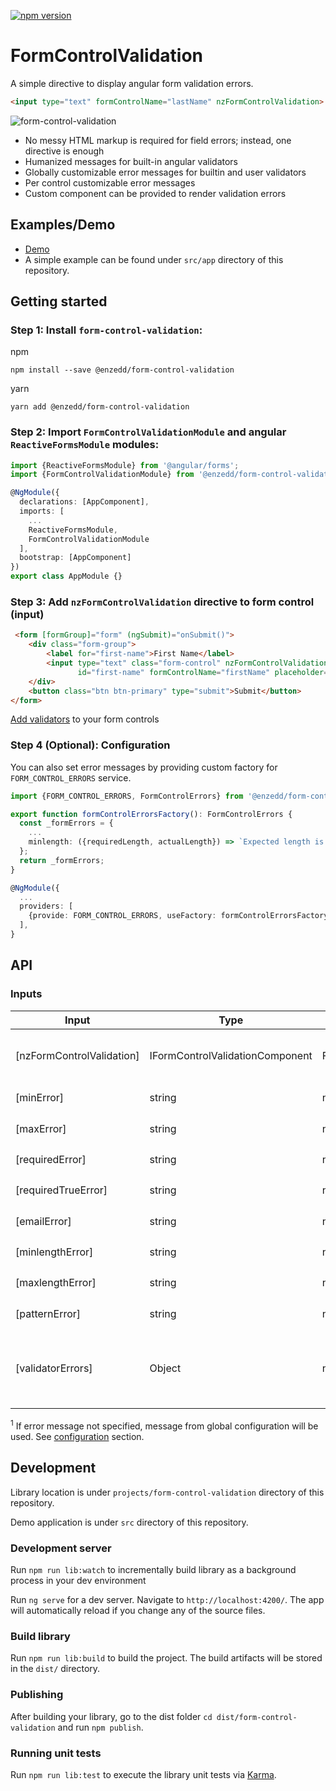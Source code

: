 [![npm version](https://img.shields.io/npm/v/@enzedd/form-control-validation.svg)](https://npmjs.com/package/@enzedd/form-control-validation "View on npm")
# FormControlValidation
A simple directive to display angular form validation errors.
```html
<input type="text" formControlName="lastName" nzFormControlValidation>
```
![form-control-validation](https://gitlab.com/Enzedd/form-control-validation/uploads/021f8e829c871927cb5de01c34b4876b/form-control-validation.png)
* No messy HTML markup is required for field errors; instead, one directive is enough
* Humanized messages for built-in angular validators
* Globally customizable error messages for builtin and user validators
* Per control customizable error messages
* Custom component can be provided to render validation errors

## Examples/Demo
* [Demo](https://enzedd.gitlab.io/form-control-validation/)
* A simple example can be found under `src/app` directory of this repository.

## Getting started

### Step 1: Install `form-control-validation`:
npm
```shell
npm install --save @enzedd/form-control-validation
```
yarn
```shell
yarn add @enzedd/form-control-validation
```

### Step 2: Import `FormControlValidationModule` and angular `ReactiveFormsModule` modules:
```typescript
import {ReactiveFormsModule} from '@angular/forms';
import {FormControlValidationModule} from '@enzedd/form-control-validation';

@NgModule({
  declarations: [AppComponent],
  imports: [
    ...
    ReactiveFormsModule,
    FormControlValidationModule
  ],
  bootstrap: [AppComponent]
})
export class AppModule {}
```

### Step 3: Add `nzFormControlValidation` directive to form control (input)
```html
 <form [formGroup]="form" (ngSubmit)="onSubmit()">
    <div class="form-group">
        <label for="first-name">First Name</label>
        <input type="text" class="form-control" nzFormControlValidation
               id="first-name" formControlName="firstName" placeholder="First name">
    </div>
    <button class="btn btn-primary" type="submit">Submit</button>
</form>
```
[Add validators](https://angular.io/guide/form-validation#reactive-form-validation) to your form controls 
### Step 4 (Optional): Configuration
You can also set error messages by providing custom factory for `FORM_CONTROL_ERRORS` service.
```typescript
import {FORM_CONTROL_ERRORS, FormControlErrors} from '@enzedd/form-control-validation';

export function formControlErrorsFactory(): FormControlErrors {
  const _formErrors = {
    ...
    minlength: ({requiredLength, actualLength}) => `Expected length is at least ${requiredLength}`,
  };
  return _formErrors;
}

@NgModule({
  ...
  providers: [
    {provide: FORM_CONTROL_ERRORS, useFactory: formControlErrorsFactory}
  ],
}
```

## API
### Inputs
| Input  | Type | Default | Required | Description |
| ------------- | ------------- | ------------- | ------------- | ------------- |
| [nzFormControlValidation] | IFormControlValidationComponent |  FormControlValidationComponent | yes (value not required) | Custom component can be provided to render formControl humanized validation error 
| [minError] | string | null | no | Error message for Validators.min<sup>1</sup> |
| [maxError] | string | null | no | Error message for Validators.max<sup>1</sup> |
| [requiredError] | string | null | no | Error message for Validators.required<sup>1</sup> |
| [requiredTrueError] | string | null | no | Error message for Validators.requiredTrue<sup>1</sup> |
| [emailError] | string | null | no | Error message for Validators.email<sup>1</sup> |
| [minlengthError] | string | null | no | Error message for Validators.minlength<sup>1</sup> |
| [maxlengthError] | string | null | no | Error message for Validators.maxlength<sup>1</sup> |
| [patternError] | string | null | no | Error message for Validators.pattern<sup>1</sup> |
| [validatorErrors] | Object | null | no | Error messages for other validators. Has lower priority than more specific error messages and can be overwritten by them |
<sup>1</sup> If error message not specified, message from global configuration will be used. See [configuration](#step-4-optional-configuration) section.

## Development
Library location is under `projects/form-control-validation` directory of this repository.

Demo application is under `src` directory of this repository.

### Development server
Run `npm run lib:watch` to incrementally build library as a background process in your dev environment

Run `ng serve` for a dev server. Navigate to `http://localhost:4200/`. The app will automatically reload if you change any of the source files.

### Build library
Run `npm run lib:build` to build the project. The build artifacts will be stored in the `dist/` directory.

### Publishing
After building your library, go to the dist folder `cd dist/form-control-validation` and run `npm publish`.

### Running unit tests
Run `npm run lib:test` to execute the library unit tests via [Karma](https://karma-runner.github.io).
